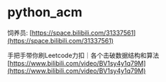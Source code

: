 # python_acm



饲养员: [https://space.bilibili.com/31337561](https://space.bilibili.com/31337561)


手把手带你刷Leetcode力扣｜各个击破数据结构和算法
[https://www.bilibili.com/video/BV1sy4y1q79M](https://www.bilibili.com/video/BV1sy4y1q79M)




